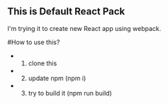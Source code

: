 ## This is Default React Pack
I'm trying it to create new React app using webpack.

#How to use this?

- 1. clone this
- 2. update npm (npm i)
- 3. try to build it (npm run build)